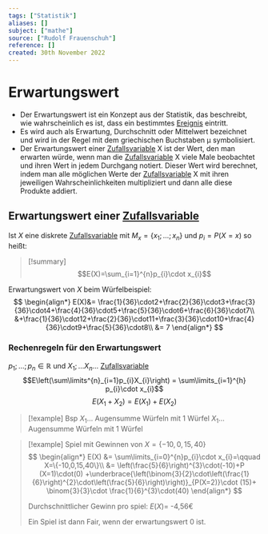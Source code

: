 ```yaml
---
tags: ["Statistik"]
aliases: []
subject: ["mathe"]
source: ["Rudolf Frauenschuh"]
reference: []
created: 30th November 2022
---
```


# Erwartungswert
- Der Erwartungswert ist ein Konzept aus der Statistik, das beschreibt, wie wahrscheinlich es ist, dass ein bestimmtes [Ereignis](mathe/mathe%20(5)/Ereignis.md) eintritt.
- Es wird auch als Erwartung, Durchschnitt oder Mittelwert bezeichnet und wird in der Regel mit dem griechischen Buchstaben μ symbolisiert.
- Der Erwartungswert einer [Zufallsvariable](mathe/mathe%20(5)/Zufallsvariable.md) X ist der Wert, den man erwarten würde, wenn man die [Zufallsvariable](mathe/mathe%20(5)/Zufallsvariable.md) X viele Male beobachtet und ihren Wert in jedem Durchgang notiert. Dieser Wert wird berechnet, indem man alle möglichen Werte der [Zufallsvariable](mathe/mathe%20(5)/Zufallsvariable.md) X mit ihren jeweiligen Wahrscheinlichkeiten multipliziert und dann alle diese Produkte addiert.
## Erwartungswert einer [Zufallsvariable](mathe/mathe%20(5)/Zufallsvariable.md)
Ist $X$ eine diskrete [Zufallsvariable](mathe/mathe%20(5)/Zufallsvariable.md) mit $M_{x}=\{x_{1};\dots;x_{n}\}$ und $p_{i}=P(X=x)$ so heißt:

>[!summary] $$E(X)=\sum_{i=1}^{n}p_{i}\cdot x_{i}$$


Erwartungswert von $X$ beim Würfelbeispiel:
$$
\begin{align*}
E(X)&= \frac{1}{36}\cdot2+\frac{2}{36}\cdot3+\frac{3}{36}\cdot4+\frac{4}{36}\cdot5+\frac{5}{36}\cdot6+\frac{6}{36}\cdot7\\
&+\frac{1}{36}\cdot12+\frac{2}{36}\cdot11+\frac{3}{36}\cdot10+\frac{4}{36}\cdot9+\frac{5}{36}\cdot8\\
&= 7
\end{align*}
$$
### Rechenregeln für den Erwartungswert
$p_{1};\dots ;p_{n}\in \mathbb{R}$ und $X_{1}; \dots X_{n}\dots$ [Zufallsvariable](mathe/mathe%20(5)/Zufallsvariable.md)
$$E\left(\sum\limits^{n}_{i=1}p_{i}X_{i}\right) = \sum\limits_{i=1}^{h} p_{i}\cdot x_{i}$$
$$E(X_{1}+X_{2})=E(X_{1})+E(X_{2})$$
> [!example] Bsp
> $X_{1}\dots$ Augensumme Würfeln mit 1 Würfel
> $X_{1}\dots$ Augensumme Würfeln mit 1 Würfel


> [!example] Spiel mit Gewinnen von $X=\{-10,0,15,40\}$
> $$
> \begin{align*}
> E(X) &= \sum\limits_{i=0}^{n}p_{i}\cdot x_{i}=\qquad X=\{-10,0,15,40\}\\
> &= \left(\frac{5}{6}\right)^{3}\cdot(-10)+P (X=1)\cdot(0) +\underbrace{\left(\binom{3}{2}\cdot\left(\frac{1}{6}\right)^{2}\cdot\left(\frac{5}{6}\right)\right)}_{P(X=2)}\cdot (15)+ \binom{3}{3}\cdot \frac{1}{6}^{3}\cdot(40)
> \end{align*}
> $$
> 
> Durchschnittlicher Gewinn pro spiel:
> $E(X)=$ -4,56€
> 
> Ein Spiel ist dann Fair, wenn der erwartungswert $0$ ist.

